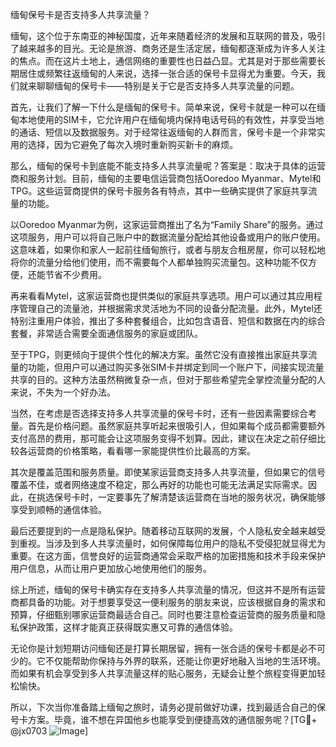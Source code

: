 缅甸保号卡是否支持多人共享流量？

缅甸，这个位于东南亚的神秘国度，近年来随着经济的发展和互联网的普及，吸引了越来越多的目光。无论是旅游、商务还是生活定居，缅甸都逐渐成为许多人关注的焦点。而在这片土地上，通信网络的重要性也日益凸显。尤其是对于那些需要长期居住或频繁往返缅甸的人来说，选择一张合适的保号卡显得尤为重要。今天，我们就来聊聊缅甸的保号卡——特别是关于它是否支持多人共享流量的问题。

首先，让我们了解一下什么是缅甸的保号卡。简单来说，保号卡就是一种可以在缅甸本地使用的SIM卡，它允许用户在缅甸境内保持电话号码的有效性，并享受当地的通话、短信以及数据服务。对于经常往返缅甸的人群而言，保号卡是一个非常实用的选择，因为它避免了每次入境时重新购买新卡的麻烦。

那么，缅甸的保号卡到底能不能支持多人共享流量呢？答案是：取决于具体的运营商和服务计划。目前，缅甸的主要电信运营商包括Ooredoo Myanmar、Mytel和TPG。这些运营商提供的保号卡服务各有特点，其中一些确实提供了家庭共享流量的功能。

以Ooredoo Myanmar为例，这家运营商推出了名为“Family Share”的服务。通过这项服务，用户可以将自己账户中的数据流量分配给其他设备或用户的账户使用。这意味着，如果你和家人一起前往缅甸旅行，或者与朋友合租房屋，你可以轻松地将你的流量分给他们使用，而不需要每个人都单独购买流量包。这种功能不仅方便，还能节省不少费用。

再来看看Mytel，这家运营商也提供类似的家庭共享选项。用户可以通过其应用程序管理自己的流量池，并根据需求灵活地为不同的设备分配流量。此外，Mytel还特别注重用户体验，推出了多种套餐组合，比如包含语音、短信和数据在内的综合套餐，非常适合需要全面通信服务的家庭或团队。

至于TPG，则更倾向于提供个性化的解决方案。虽然它没有直接推出家庭共享流量的功能，但用户可以通过购买多张SIM卡并绑定到同一个账户下，间接实现流量共享的目的。这种方法虽然稍微复杂一点，但对于那些希望完全掌控流量分配的人来说，不失为一个好办法。

当然，在考虑是否选择支持多人共享流量的保号卡时，还有一些因素需要综合考量。首先是价格问题。虽然家庭共享听起来很吸引人，但如果每个成员都需要额外支付高昂的费用，那可能会让这项服务变得不划算。因此，建议在决定之前仔细比较各运营商的价格策略，看看哪一家能提供性价比最高的方案。

其次是覆盖范围和服务质量。即使某家运营商支持多人共享流量，但如果它的信号覆盖不佳，或者网络速度不稳定，那么再好的功能也可能无法满足实际需求。因此，在挑选保号卡时，一定要事先了解清楚该运营商在当地的服务状况，确保能够享受到顺畅的通信体验。

最后还要提到的一点是隐私保护。随着移动互联网的发展，个人隐私安全越来越受到重视。当涉及到多人共享流量时，如何保障每位用户的隐私不受侵犯就显得尤为重要。在这方面，信誉良好的运营商通常会采取严格的加密措施和技术手段来保护用户信息，从而让用户更加放心地使用他们的服务。

综上所述，缅甸的保号卡确实存在支持多人共享流量的情况，但这并不是所有运营商都具备的功能。对于想要享受这一便利服务的朋友来说，应该根据自身的需求和预算，仔细甄别哪家运营商最适合自己。同时也要注意检查运营商的服务质量和隐私保护政策，这样才能真正获得既实惠又可靠的通信体验。

无论你是计划短期访问缅甸还是打算长期居留，拥有一张合适的保号卡都是必不可少的。它不仅能帮助你保持与外界的联系，还能让你更好地融入当地的生活环境。而如果有机会享受到多人共享流量这样的贴心服务，无疑会让整个旅程变得更加轻松愉快。

所以，下次当你准备踏上缅甸之旅时，请务必提前做好功课，找到最适合自己的保号卡方案。毕竟，谁不想在异国他乡也能享受到便捷高效的通信服务呢？[TG💪+ @jx0703 ![Image](https://github.com/user-attachments/assets/dbca1d08-cadb-493c-b0ec-ad6f7a83f270)]